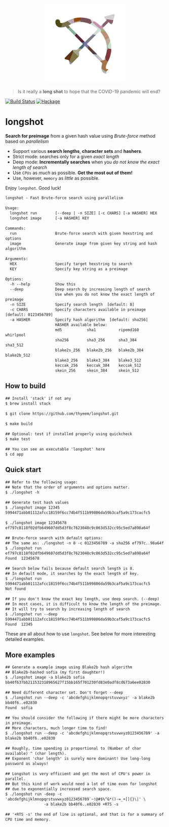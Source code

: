 <p align="center"> <img src="https://raw.githubusercontent.com/thyeem/longshot/master/longshot.png" height="250"/> </p>

> Is it really a __long shot__ to hope that the COVID-19 pandemic will end?



[![Build Status](https://api.travis-ci.com/thyeem/longshot.svg?branch=master)](https://app.travis-ci.com/thyeem/longshot) [![Hackage](https://img.shields.io/hackage/v/longshot)](https://hackage.haskell.org/package/longshot)

# longshot

__Search for preimage__ from a given hash value using _Brute-force_ method based on _parallelism_

* Support various __search lengths__, __character sets__ and __hashers__.
* Strict mode: searches only for a given _exact length_
* Deep mode: **Incrementally searches** when you *do not know the exact length of search*
* Use `CPUs` as _much_ as possible. __Get the most out of them!__
* Use, however, `memory` as _little_ as possible.


Enjoy `longshot`. Good luck!



```plain
longshot - Fast Brute-force search using parallelism

Usage:
  longshot run        [--deep | -n SIZE] [-c CHARS] [-a HASHER] HEX
  longshot image      [-a HASHER] KEY

Commands:
  run                 Brute-force search with given hexstring and options
  image               Generate image from given key string and hash algorithm

Arguments:
  HEX                 Specify target hexstring to search
  KEY                 Specify key string as a preimage

Options:
  -h --help           Show this
  --deep              Deep search by increasing length of search
                      Use when you do not know the exact length of preimage
  -n SIZE             Specify search length  [default: 8]
  -c CHARS            Specify characters available in preimage  [default: 0123456789]
  -a HASHER           Specify hash algorithm  [default: sha256]
                      HASHER available below:
                      md5           sha1          ripemd160     whirlpool
                      sha256        sha3_256      sha3_384      sha3_512
                      blake2s_256   blake2b_256   blake2b_384   blake2b_512
                      blake3_256    blake3_384    blake3_512
                      keccak_256    keccak_384    keccak_512
                      skein_256     skein_384     skein_512
```

## How to build
```shell
## Install 'stack' if not any
$ brew install stack

$ git clone https://github.com/thyeem/longshot.git

$ make build

## Optional: test if installed properly using quickcheck
$ make test

## You can see an executable 'longshot' here
$ cd app
```

## Quick start
```shell
## Refer to the following usage:
## Note that the order of arguments and options matter.
$ ./longshot -h

## Generate test hash values
$ ./longshot image 12345
5994471abb01112afcc18159f6cc74b4f511b99806da59b3caf5a9c173cacfc5

$ ./longshot image 12345678
ef797c8118f02dfb649607dd5d3f8c7623048c9c063d532cc95c5ed7a898a64f

## Brute-force search with default options:
## The same as: ./longshot -n 8 -c 0123456789 -a sha256 ef797c..98a64f
$ ./longshot run ef797c8118f02dfb649607dd5d3f8c7623048c9c063d532cc95c5ed7a898a64f
Found  12345678

## Search below fails because default search length is 8.
## In default mode, it searches by the exact length of key.
$ ./longshot run 5994471abb01112afcc18159f6cc74b4f511b99806da59b3caf5a9c173cacfc5
Not found

## If you don't know the exact key length, use deep search. (--deep)
## In most cases, it is difficult to know the length of the preimage.
## It will try to search by increasing length of search
$ ./longshot run --deep 5994471abb01112afcc18159f6cc74b4f511b99806da59b3caf5a9c173cacfc5
Found  12345
```
These are all about how to use `longshot`.
See below for more interesting detailed examples.

## More examples
```shell
## Generate a example image using Blake2b hash algorithm
## Blake2b-hashed sofia (my first daughter!)
$ ./longshot image -a blake2b sofia
bb40f637bb211532318965627f15bb165f701230fd83e0adf8cd673a6ee02830

## Need different character set. Don't forget --deep
$ ./longshot run --deep -c 'abcdefghijklmnopqrstuvwxyz' -a blake2b bb40f6..e02830
Found  sofia

## You should consider the following if there might be more characters in preimage.
## More characters, much longer time to find!
$ ./longshot run --deep -c 'abcdefghijklmnopqrstuvwxyz0123456789' -a blake2b bb40f6..e02830

## Roughly, time spending is proportional to (Number of char available) ^ (char length).
## Exponent 'char length' is surely more dominant! Use long-long password as always!

## Longshot is very efficient and get the most of CPU's power in parallel.
## But this kind of work would need a lot of time even for longshot
## due to exponentially increased search space.
$ ./longshot run -deep -c 'abcdefghijklmnopqrstuvwxyz0123456789`~!@#$%^&*()-=_+[]{}\|' \
                 -a blake2b bb40f6..e02830 +RTS -s

## '+RTS -s' the end of line is optional, and that is for a summary of CPU time and memory.
```
